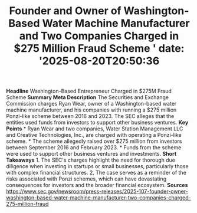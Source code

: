 ﻿---
title: "    Founder and Owner of Washington-Based Water Machine Manufacturer and Two Companies Charged in $275 Million Fraud Scheme
'
date: '2025-08-20T20:50:36"
category: "Markets"
summary: ""
slug: "    founder and owner of washingtonbased water machine manuf"
source_urls:
  - "https://www.sec.gov/newsroom/press-releases/2025-107-founder-owner-washington-based-water-machine-manufacturer-two-companies-charged-275-million-fraud"
seo:
  title: "    Founder and Owner of Washington-Based Water Machine Manufacturer and Two Companies Charged in $275 Million Fraud Scheme
 | Hash n Hedge'
  description: '"
  keywords: ["news", "markets", "brief"]
---
**Headline** Washington-Based Entrepreneur Charged in $275M Fraud Scheme  **Summary Meta Description** The Securities and Exchange Commission charges Ryan Wear, owner of a Washington-based water machine manufacturer, and his companies with running a $275 million Ponzi-like scheme between 2016 and 2023. The SEC alleges that the entities used funds from investors to support other business ventures.  **Key Points**  * Ryan Wear and two companies, Water Station Management LLC and Creative Technologies, Inc., are charged with operating a Ponzi-like scheme. * The scheme allegedly raised over $275 million from investors between September 2016 and February 2023. * Funds from the scheme were used to support other business ventures and investments.  **Short Takeaways**  1. The SEC's charges highlight the need for thorough due diligence when investing in startups or small businesses, particularly those with complex financial structures. 2. The case serves as a reminder of the risks associated with Ponzi schemes, which can have devastating consequences for investors and the broader financial ecosystem.  **Sources** https://www.sec.gov/newsroom/press-releases/2025-107-founder-owner-washington-based-water-machine-manufacturer-two-companies-charged-275-million-fraud 
